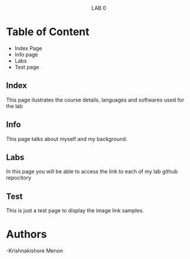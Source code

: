 <div align="center">LAB 0</div>


# Table of Content
- Index Page 
- Info page
- Labs
- Test page
 
 ## Index
 This page ilustrates the course details, languages and softwares used for the lab
 
 ## Info
 This page talks about myself and my background.
 
 ## Labs
 In this page you will be able to access the link to each of my lab github repocitory
 
 ## Test
 This is just a test page to display the image link samples.
  
 # Authors
  -Krishnakishore Menon
